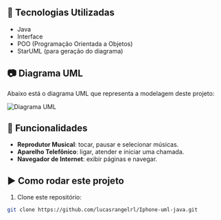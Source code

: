
## 🚀 Tecnologias Utilizadas

- Java
- Interface
- POO (Programação Orientada a Objetos)
- StarUML (para geração do diagrama)

## 📷 Diagrama UML

Abaixo está o diagrama UML que representa a modelagem deste projeto:

![Diagrama UML](./src/Captura%20de%20tela%202025-04-23%2022.25.51.png)

## 🧠 Funcionalidades

- **Reprodutor Musical**: tocar, pausar e selecionar músicas.
- **Aparelho Telefônico**: ligar, atender e iniciar uma chamada.
- **Navegador de Internet**: exibir páginas e navegar.

## ▶️ Como rodar este projeto

1. Clone este repositório:
```bash
git clone https://github.com/lucasrangelrl/Iphone-uml-java.git
